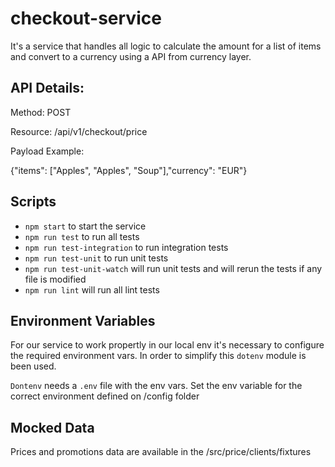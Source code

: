 # checkout-service

It's a service that handles all logic to calculate the amount for a list of items and convert to a currency using a API from currency layer.

## API Details:
Method: POST

Resource: /api/v1/checkout/price

Payload Example:

{"items": ["Apples", "Apples", "Soup"],"currency": "EUR"}

## Scripts

- `npm start` to start the service
- `npm run test` to run all tests
- `npm run test-integration` to run integration tests
- `npm run test-unit` to run unit tests
- `npm run test-unit-watch` will run unit tests and will rerun the tests if any file is modified
- `npm run lint` will run all lint tests

## Environment Variables

For our service to work propertly in our local env it's necessary to configure the required environment vars. In order to simplify this `dotenv` module is been used.

`Dontenv` needs a `.env` file with the env vars. Set the env variable for the correct environment defined on /config folder

## Mocked Data

Prices and promotions data are available in the /src/price/clients/fixtures